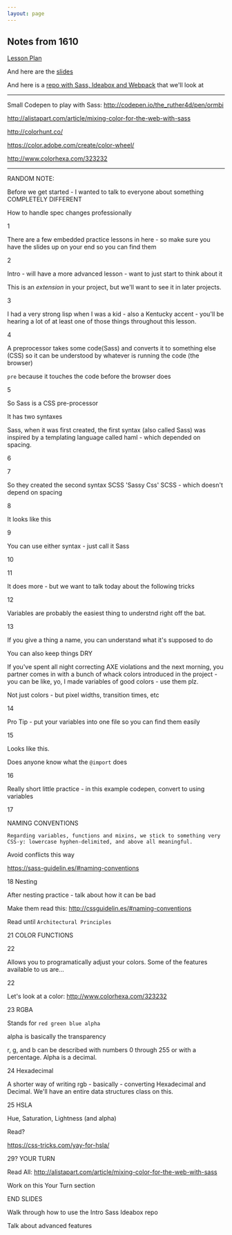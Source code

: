 ```yaml
---
layout: page
---
```


## Notes from 1610

[Lesson Plan](http://frontend.turing.io/lessons/introduction-to-sass.html)

And here are the [slides](http://frontend.turing.io/lessons/introduction-to-sass-slides.html)

And here is a [repo with Sass, Ideabox and Webpack](https://github.com/rrgayhart/intro-sass-ideabox) that we'll look at

---------

Small Codepen to play with Sass: http://codepen.io/the_ruther4d/pen/ormbi

http://alistapart.com/article/mixing-color-for-the-web-with-sass

http://colorhunt.co/

https://color.adobe.com/create/color-wheel/

http://www.colorhexa.com/323232

----------

RANDOM NOTE:

Before we get started - I wanted to talk to everyone about something COMPLETELY DIFFERENT

How to handle spec changes professionally


1

There are a few embedded practice lessons in here - so make sure you have the slides up on your end so you can find them


2

Intro - will have a more advanced lesson - want to just start to think about it

This is an _extension_ in your project, but we'll want to see it in later projects.

3

I had a very strong lisp when I was a kid - also a Kentucky accent - you'll be hearing a lot of at least one of those things throughout this lesson.

4

A preprocessor takes some code(Sass) and converts it to something else (CSS) so it can be understood by whatever is running the code (the browser)

`pre` because it touches the code before the browser does

5

So Sass is a CSS pre-processor

It has two syntaxes

Sass, when it was first created, the first syntax (also called Sass) was inspired by a templating language called haml - which depended on spacing. 

6

7

So they created the second syntax SCSS 'Sassy Css' SCSS - which doesn't depend on spacing

8

It looks like this

9

You can use either syntax - just call it Sass

10

11

It does more - but we want to talk today about the following tricks

12

Variables are probably the easiest thing to understnd right off the bat.

13

If you give a thing a name, you can understand what it's supposed to do

You can also keep things DRY

If you've spent all night correcting AXE violations and the next morning, you partner comes in with a bunch of whack colors introduced in the project - you can be like, yo, I made variables of good colors - use them plz.

Not just colors - but pixel widths, transition times, etc

14

Pro Tip - put your variables into one file so you can find them easily

15

Looks like this.

Does anyone know what the `@import` does

16 

Really short little practice - in this example codepen, convert to using variables

17

NAMING CONVENTIONS

`Regarding variables, functions and mixins, we stick to something very CSS-y: lowercase hyphen-delimited, and above all meaningful.`

Avoid conflicts this way

https://sass-guidelin.es/#naming-conventions

18 Nesting

After nesting practice - talk about how it can be bad

Make them read this: http://cssguidelin.es/#naming-conventions

Read until `Architectural Principles`

21 COLOR FUNCTIONS


22

Allows you to programatically adjust your colors. Some of the features available to us are...

22

Let's look at a color: http://www.colorhexa.com/323232

23 RGBA

Stands for `red green blue alpha`

alpha is basically the transparency

r, g, and b can be described with numbers 0 through 255 or with a percentage. Alpha is a decimal.

24 Hexadecimal

A shorter way of writing rgb - basically - converting Hexadecimal and Decimal. We'll have an entire data structures class on this.

25 HSLA

Hue, Saturation, Lightness (and alpha)

Read?

https://css-tricks.com/yay-for-hsla/

29? YOUR TURN

Read All: http://alistapart.com/article/mixing-color-for-the-web-with-sass

Work on this Your Turn section


END SLIDES


Walk through how to use the Intro Sass Ideabox repo

Talk about advanced features

